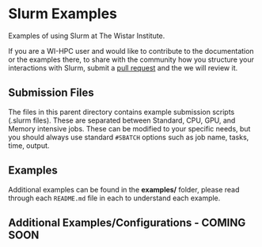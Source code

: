 # Slurm Examples

Examples of using Slurm at The Wistar Institute.

 If you are a WI-HPC user and would like to contribute to the documentation or the examples there, to share with the community how you structure your interactions with Slurm, submit a [pull request](https://github.com/TheWistarInstitute/slurm-examples/compare) and the we will review it.

## Submission Files

The files in this parent directory contains example submission scripts (.slurm files). These are separated between Standard, CPU, GPU, and Memory intensive jobs. These can be modified to your specific needs, but you should always use standard `#SBATCH` options such as job name, tasks, time, output.

## Examples

Additional examples can be found in the **examples/** folder, please read through each `README.md` file in each to understand each example.

## Additional Examples/Configurations - COMING SOON

